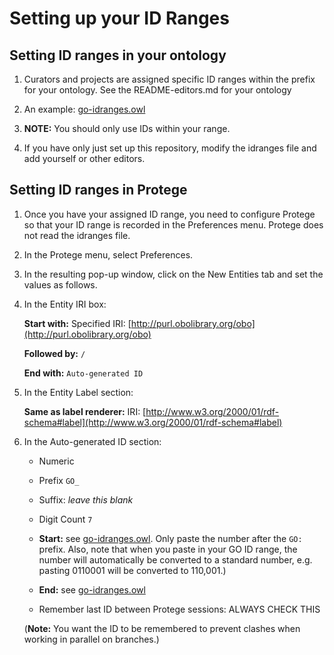 # Setting up your ID Ranges

## Setting ID ranges in your ontology

1. Curators and projects are assigned specific ID ranges within the prefix for your ontology. See the README-editors.md for your ontology

2. An example: [go-idranges.owl](https://github.com/geneontology/go-ontology/blob/master/src/ontology/go-idranges.owl)

3. **NOTE:** You should only use IDs within your range.

4. If you have only just set up this repository, modify the idranges file and add yourself or other editors.

## Setting ID ranges in Protege

1. Once you have your assigned ID range, you need to configure Protege so that your ID range is recorded in the Preferences menu. Protege does not read the idranges file.

2. In the Protege menu, select Preferences.

3. In the resulting pop-up window, click on the New Entities tab and set the values as follows.

4. In the Entity IRI box:

   **Start with:** Specified IRI: [http://purl.obolibrary.org/obo](http://purl.obolibrary.org/obo)

   **Followed by:** `/`

   **End with:** `Auto-generated ID`

5. In the Entity Label section:

   **Same as label renderer:** IRI: [http://www.w3.org/2000/01/rdf-schema#label](http://www.w3.org/2000/01/rdf-schema#label)

6. In the Auto-generated ID section:

   - Numeric

   - Prefix `GO_`

   - Suffix: _leave this blank_

   - Digit Count `7`

   - **Start:** see [go-idranges.owl](https://github.com/geneontology/go-ontology/blob/master/src/ontology/go-idranges.owl). Only paste the number after the `GO:` prefix. Also, note that when you paste in your GO ID range, the number will automatically be converted to a standard number, e.g. pasting 0110001 will be converted to 110,001.)

   - **End:** see [go-idranges.owl](https://github.com/geneontology/go-ontology/blob/master/src/ontology/go-idranges.owl)

   - Remember last ID between Protege sessions: ALWAYS CHECK THIS

   (**Note:** You want the ID to be remembered to prevent clashes when working in parallel on branches.)

